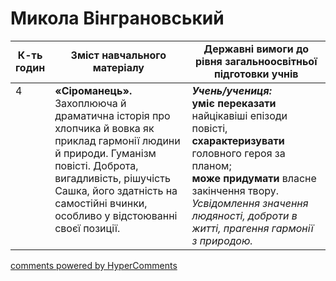 <div id="hypercomments_widget" class="js-hypercomments-widget invisible"></div>

# Микола Вінграновський

<table>
  <tr>
    <td width="10%" align="center"><b>К-ть годин</b></td>
    <td width="45%" align="center"><b>Зміст навчального матеріалу</b></td>
    <td width="45%" align="center"><b>Державні вимоги до рівня загальноосвітньої підготовки учнів</b></td>
  </tr>
<tbody>
  <tr>
<td width="10%" style="vertical-align:top !important;">4</td>
    <td width="45%" style="vertical-align:top !important;">
<b>«Сіроманець».</b> Захоплююча й драматична історія про хлопчика й вовка як приклад гармонії людини й природи. Гуманізм повісті. Доброта, вигадливість, рішучість Сашка, його здатність на самостійні вчинки, особливо у відстоюванні своєї позиції.
</td>
    <td width="45%" style="vertical-align:top !important;">
<i><b>Учень/учениця:</b></i><br>
<b>уміє переказати</b> найцікавіші епізоди повісті, <b>схарактеризувати</b> головного героя за планом;<br> 
<b>може придумати</b> власне закінчення твору.<br>
<i>Усвідомлення значення людяності, доброти в житті, прагення гармонії з природою.</i></td>
  </tr>
</tbody>
</table>

<div class="js-hypercomments-container">
<a href="http://hypercomments.com" class="hc-link" title="comments widget">comments powered by HyperComments</a>
</div>